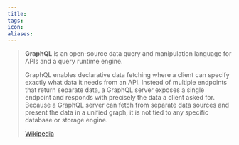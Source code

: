 ```yaml
---
title: 
tags: 
icon: 
aliases: 
---
```

> **GraphQL** is an open-source data query and manipulation language for APIs and a query runtime engine. 
>
> GraphQL enables declarative data fetching where a client can specify exactly what data it needs from an API. Instead of multiple endpoints that return separate data, a GraphQL server exposes a single endpoint and responds with precisely the data a client asked for. Because a GraphQL server can fetch from separate data sources and present the data in a unified graph, it is not tied to any specific database or storage engine.
>
> [Wikipedia](https://en.wikipedia.org/wiki/GraphQL)